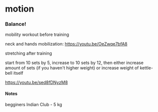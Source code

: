# motion

### Balance!


mobility workout before training

neck and hands mobilization:
<https://youtu.be/OeZwqe7bfA8>

stretching after training

start from 10 sets by 5, increase to 10 sets by 12, then either increase amount of sets (if you haven't higher weight) or increase weight of kettle-bell itself

<https://youtu.be/sed8fDNyzM8>

#### Notes

begginers Indian Club - 5 kg

